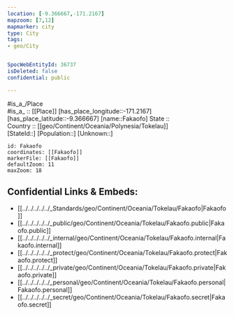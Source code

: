 ```yaml
---
location: [-9.366667,-171.2167] 
mapzoom: [7,12] 
mapmarker: city 
type: City
tags:
- geo/City


SpocWebEntityId: 36737
isDeleted: false
confidential: public

---
```

#is_a_/Place  
#is_a_ :: [[Place]] 
[has_place_longitude::-171.2167] 
[has_place_latitude::-9.366667] 
[name::Fakaofo] 
State ::  
Country :: [[geo/Continent/Oceania/Polynesia/Tokelau]]  
[StateId::] 
[Population::] 
[Unknown::] 


```leaflet
id: Fakaofo
coordinates: [[Fakaofo]] 
markerFile: [[Fakaofo]] 
defaultZoom: 11 
maxZoom: 18
```


## Confidential Links & Embeds: 
- [[../../../../../_Standards/geo/Continent/Oceania/Tokelau/Fakaofo|Fakaofo]] 
- [[../../../../../_public/geo/Continent/Oceania/Tokelau/Fakaofo.public|Fakaofo.public]] 
- [[../../../../../_internal/geo/Continent/Oceania/Tokelau/Fakaofo.internal|Fakaofo.internal]] 
- [[../../../../../_protect/geo/Continent/Oceania/Tokelau/Fakaofo.protect|Fakaofo.protect]] 
- [[../../../../../_private/geo/Continent/Oceania/Tokelau/Fakaofo.private|Fakaofo.private]] 
- [[../../../../../_personal/geo/Continent/Oceania/Tokelau/Fakaofo.personal|Fakaofo.personal]] 
- [[../../../../../_secret/geo/Continent/Oceania/Tokelau/Fakaofo.secret|Fakaofo.secret]] 
